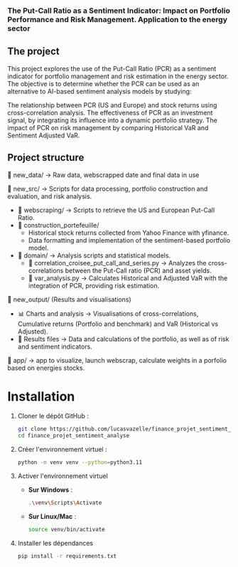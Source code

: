 ### The Put-Call Ratio as a Sentiment Indicator: Impact on Portfolio Performance and Risk Management. Application to the energy sector

## The project 
This project explores the use of the Put-Call Ratio (PCR) as a sentiment indicator for portfolio management and risk estimation in the energy sector. The objective is to determine whether the PCR can be used as an alternative to AI-based sentiment analysis models by studying:

The relationship between PCR (US and Europe) and stock returns using cross-correlation analysis.
The effectiveness of PCR as an investment signal, by integrating its influence into a dynamic portfolio strategy.
The impact of PCR on risk management by comparing Historical VaR and Sentiment Adjusted VaR.

## Project structure

📁 new_data/ → Raw data, webscrapped date and final data in use

📁 new_src/ → Scripts for data processing, portfolio construction and evaluation, and risk analysis.

- 📂 webscraping/ → Scripts to retrieve the US and European Put-Call Ratio.
- 📂 construction_portefeuille/
  - Historical stock returns collected from Yahoo Finance with yfinance.
  - Data formatting and implementation of the sentiment-based portfolio model.
- 📂 domain/ → Analysis scripts and statistical models.
  - 📄 correlation_croisee_put_call_and_series.py → Analyzes the cross-correlations between the Put-Call ratio (PCR) and asset yields.
  - 📄 var_analysis.py → Calculates Historical and Adjusted VaR with the integration of PCR, providing risk estimation.

📁 new_output/ (Results and visualisations)

- 📊 Charts and analysis → Visualisations of cross-correlations, Cumulative returns (Portfolio and benchmark) and VaR (Historical vs Adjusted).
- 📄 Results files → Data and calculations of the portfolio, as well as of risk and sentiment indicators.

📁 app/ → app to visualize, launch webscrap, calculate weights in a porfolio based on energies stocks.

# Installation
1. Cloner le dépôt GitHub :
    ```bash
    git clone https://github.com/lucasvazelle/finance_projet_sentiment_analyse.git
    cd finance_projet_sentiment_analyse
    ```
    
2. Créer l'environnement virtuel :

    ```bash
    python -m venv venv --python=python3.11
    ```

3. Activer l'environnement virtuel

    - **Sur Windows** :

        ```bash
        .\venv\Scripts\Activate
        ```

    - **Sur Linux/Mac** :

        ```bash
        source venv/bin/activate
        ```

4. Installer les dépendances

    ```bash
    pip install -r requirements.txt
    ```



